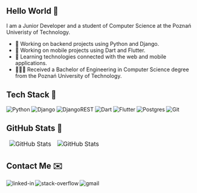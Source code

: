 ## Hello World 👋
I am a Junior Developer and a student of Computer Science at the Poznań Univeristy of Technology.
- 🔭 Working on backend projects using Python and Django.
- 🚀 Working on mobile projects using Dart and Flutter.
- 🌱 Learning technologies connected with the web and mobile applications.
- 👨🏼‍💻 Received a Bachelor of Engineering in Computer Science degree from the Poznań University of Technology.

## Tech Stack 🦾
![Python](https://img.shields.io/badge/python-3670A0?style=for-the-badge&logo=python&logoColor=ffdd54) ![Django](https://img.shields.io/badge/django-%23092E20.svg?style=for-the-badge&logo=django&logoColor=white) ![DjangoREST](https://img.shields.io/badge/DJANGO-REST-ff1709?style=for-the-badge&logo=django&logoColor=white&color=ff1709&labelColor=gray) ![Dart](https://img.shields.io/badge/dart-%230175C2.svg?style=for-the-badge&logo=dart&logoColor=white) ![Flutter](https://img.shields.io/badge/Flutter-%2302569B.svg?style=for-the-badge&logo=Flutter&logoColor=white) ![Postgres](https://img.shields.io/badge/postgres-%23316192.svg?style=for-the-badge&logo=postgresql&logoColor=white) ![Git](https://img.shields.io/badge/git-%23F05033.svg?style=for-the-badge&logo=git&logoColor=white)

## GitHub Stats 🤖
<table align="center" border="0" cellpadding="0" cellspacing="0">
      <thead>
        <tr>
          <td>
            <img
              src="https://github-readme-stats.vercel.app/api?username=Endrju00&show_icons=true&locale=en&theme=tokyonight"
              alt="GitHub Stats"
            />
          </td>
          <td>
            <img
              src="https://streak-stats.demolab.com/?user=Endrju00&theme=tokyonight"
              alt="GitHub Stats"
            />
          </td>
        </tr>
      </thead>
    </table>


## Contact Me ✉️
[<img align="left" alt="linked-in" src="https://img.shields.io/badge/linkedin-%230077B5.svg?&style=for-the-badge&logo=linkedin&logoColor=white" />](https://www.linkedin.com/in/andrzej-kapczynski/)[<img align="left" alt="stack-overflow" src="https://img.shields.io/badge/stack%20overflow-FE7A16?logo=stack-overflow&logoColor=white&style=for-the-badge" />](https://stackoverflow.com/users/16608706/andrzej-kapczyński)[<img align="left" alt="gmail" src="https://img.shields.io/badge/Gmail-white?style=for-the-badge&logo=gmail" />](mailto:andrzej.kapczynski21@gmail.com)<br>
<br>
